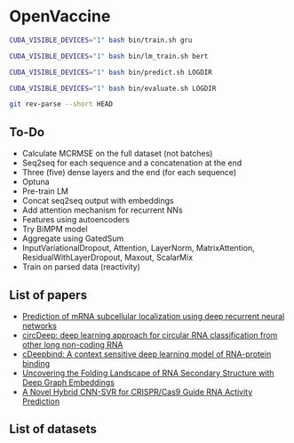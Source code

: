 # OpenVaccine


```bash
CUDA_VISIBLE_DEVICES="1" bash bin/train.sh gru
```

```bash
CUDA_VISIBLE_DEVICES="1" bash bin/lm_train.sh bert
```


```bash
CUDA_VISIBLE_DEVICES="1" bash bin/predict.sh LOGDIR
```

```bash
CUDA_VISIBLE_DEVICES="1" bash bin/evaluate.sh LOGDIR
```

```bash
git rev-parse --short HEAD
```

## To-Do

* Calculate MCRMSE on the full dataset (not batches)
* Seq2seq for each sequence and a concatenation at the end
* Three (five) dense layers and the end (for each sequence)
* Optuna
* Pre-train LM
* Concat seq2seq output with embeddings
* Add attention mechanism for recurrent NNs
* Features using autoencoders
* Try BiMPM model
* Aggregate using GatedSum
* InputVariationalDropout, Attention, LayerNorm, MatrixAttention, ResidualWithLayerDropout, Maxout, ScalarMix
* Train on parsed data (reactivity)



## List of papers

* [Prediction of mRNA subcellular localization using deep recurrent neural networks](https://watermark.silverchair.com/btz337.pdf?token=AQECAHi208BE49Ooan9kkhW_Ercy7Dm3ZL_9Cf3qfKAc485ysgAAAsEwggK9BgkqhkiG9w0BBwagggKuMIICqgIBADCCAqMGCSqGSIb3DQEHATAeBglghkgBZQMEAS4wEQQMGqPSeLcY2Yi5luhHAgEQgIICdC8mFPy9EjTmY8QGolpAosWne9lqhWeheUIPLC5wt5ZaTj_FVegdjozlXfWTjoWayufwhlSBS9H6AAiITHeVWxVcNw3aZwJOFYhx9OlZBNHEoDxKRTdqkGWU6_iiletT1mLq5yi7EPTnuGKIC8aPo2mdISUoWzleIFLe4Y6QN6Z4VBtdREnngzkmDajdSaon6VEag-PKSH8R_Ggx9L7PYN57aZUUtyUAX8EvS7i1_L4zo253R1ePddsZnnJ8xykBjF5Yv1Mit9UbDXgXFWwNrQmWHejq_4sDFXg24ohUINi1yNlGqKZK0GHfPWIMLyR9mwfQZUw1hEzIKXRTnxEyweOgtX1c6RhobjpHkFcc2A6BM7ilcoFg2C7o_Op-4R6YhZUhn57Z2jmHfiVxWcgPk4bw5KOmO0W6fPgLaKgYxtcdl8kAztISt0ZeIYHB1sq2gfmbr8zNogFvQQKxClElLDu8firD3_9JP9-ranqeSIgj4SSbgBSZYE-UeDmAe5USWob4nb0XdYbE_uzw6eoL9dSw14_0oiVYVyLyDuDZrJ7ZdI7wkfcNZPzOzrgdad_upUOh7SRW4939XzIiCFzxDfuanEtIrKABRXbSUnuuzSltti81i0iTe6xgECcP_fYb34ShEbNZMZbvXtBMiLsf1HfTCYbD7VRNzvx0l6NC3sazyGDIUVUcqMDYzEVt-yvRoZ-J3lyZKHXrMap_o1w8M_OxIwi1WJ39g4tRPbCib5CxTJtv4gaOkdGymmDIohgxf2DxcqOClht-HRHMQsmuNFS6cswsCkv12TMkfQtZ2lcOhueTmdRFeKtTK8CvFzujRFy-UN4)
* [circDeep: deep learning approach for
circular RNA classification from other
long non-coding RNA](https://watermark.silverchair.com/btz537.pdf?token=AQECAHi208BE49Ooan9kkhW_Ercy7Dm3ZL_9Cf3qfKAc485ysgAAAr0wggK5BgkqhkiG9w0BBwagggKqMIICpgIBADCCAp8GCSqGSIb3DQEHATAeBglghkgBZQMEAS4wEQQMnkyj0NDZpP_NdO_wAgEQgIICcIleXKWdemFS5DzDYLNbJ4dwIWGoV4mh9bIq37ZtQ-lHt3IaRdIyayY6iKKJnjjvkFUQ37iqB4htlcTzaOs7npgwTDxg3Q51IPO2O3COPf5MdgXzx7ria-3CApBnJPI7hk4tBeLqfh6WCL2BQkWPKAbqNfVB5MvY4kyIEAK2_VwUnO9h5wT_kD3gQxNIiyX2f-oluFyjoajf8Fd4MSQj0kLcLPOUnJAT_DxaC4_ZypmCi-kJUjpbNtyil1HA-LRzZm8e3FO5d3acaYaDsYcJ92hPFi-uiWL3oSQ-8keTWWjT1VjO6zBS2v_yoXRIlbF6plfTFafcDou5iI2nZB672HAxcusLNZTD8rAXURnnGGKe2ow98qV4kGcXtaPmjQxcB84ilNQwHoIUp5ZFyuLoFCj2ovq8hwPVPGsaL4nbaPI9jQ_o6PB2Aoe9GCbk4g9MgH329GKf8aYuYUicRRtYtwQI6HAKFwvjcmgXkytfFu2Q4mX0ENDQGgVmpi_7FWKAFY9QdoHkj2S_IsGQ88URxFKPRLyAbbtEGWCOjT1xQtS4hhkIGbBqr57hs7sB9_yCoofS4re14KHxLhLCDGUa0CR8mu8rqnA4HVvypnM4XmU1t0Qm4sOencljSAMm2Rjmzl5SyyDI6TQvqSUIWPFvOIgdrRboQvZY6aXi8y6fZf_-ntCldsZwLOhXz0j4ez0AJb7IJkdTS7LclWGV088XiwBH3cOhZdNt5QAxXQ4llSqkvls1HALLczL7drjy3pfwGvZ5M10zV4kacdOYVsii5R7F1u1D9NYtYiMILXKj6qYBlcWTJcXLdFu6rgOpW3i1oA)
* [cDeepbind: A context sensitive deep learning
model of RNA-protein binding](https://www.biorxiv.org/content/10.1101/345140v1.full.pdf)
* [Uncovering the Folding Landscape of RNA
Secondary Structure with Deep Graph Embeddings](https://arxiv.org/pdf/2006.06885.pdf)
* [A Novel Hybrid CNN-SVR for CRISPR/Cas9 Guide RNA Activity Prediction](https://www.frontiersin.org/articles/10.3389/fgene.2019.01303/full)

## List of datasets

